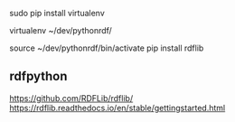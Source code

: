 

sudo pip install virtualenv

virtualenv ~/dev/pythonrdf/

source ~/dev/pythonrdf/bin/activate
pip install rdflib

## rdfpython

https://github.com/RDFLib/rdflib/
https://rdflib.readthedocs.io/en/stable/gettingstarted.html